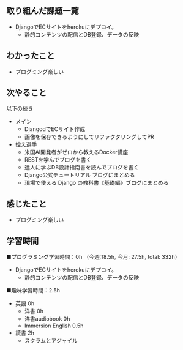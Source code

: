## 取り組んだ課題一覧
- DjangoでECサイトをherokuにデプロイ。
  - 静的コンテンツの配信とDB登録、データの反映

## わかったこと
- プログミング楽しい

## 次やること
以下の続き
- メイン
  - DjangodでECサイト作成
  - 画像を保存できるようにしてリファクタリングしてPR
- 控え選手 
  - 米国AI開発者がゼロから教えるDocker講座
  - RESTを学んでブログを書く
  - 達人に学ぶDB設計指南書を読んでブログを書く
  - Django公式チュートリアル ブログにまとめる
  - 現場で使える Django の教科書《基礎編》ブログにまとめる

## 感じたこと
- プログミング楽しい

## 学習時間
■プログラミング学習時間：0h （今週:18.5h, 今月: 27.5h, total: 332h）
- DjangoでECサイトをherokuにデプロイ。
  - 静的コンテンツの配信とDB登録、データの反映

■趣味学習時間：2.5h
- 英語 0h
  - 洋書 0h
  - 洋書audiobook 0h
  - Immersion English 0.5h
- 読書 2h
  - スクラムとアジャイル
  
